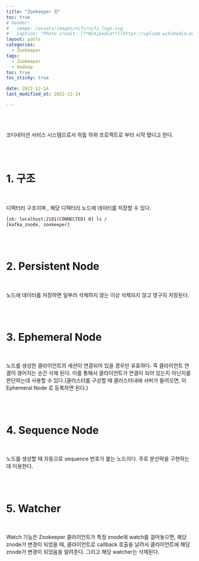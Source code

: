 ```yaml
---
title: "Zookeeper 란"
toc: true
# header:
#   image: /assets/images/nifi/nifi_logo.svg
#   caption: "Photo credit: [**Wikipedia**](https://upload.wikimedia.org/wikipedia/commons/f/ff/Apache-nifi-logo.svg)"
layout: posts
categories:
  - Zookeeper
tags:
  - Zookeeper
  - Hadoop
toc: true
toc_sticky: true

date: 2022-12-14
last_modified_at: 2022-12-14

---
```


<br><br>

코디네이션 서비스 시스템으로서 하둡 하위 프로젝트로 부터 시작 됐다고 한다.

<br><br>

# 1. 구조 

<br>

디렉터리 구조이며 , 해당 디렉터리 노드에 데이터를 저장할 수 있다.

```bash
[zk: localhost:2181(CONNECTED) 0] ls /
[kafka_znode, zookeeper]
```


<br><br>

# 2. Persistent Node

<br>

노드에 데이터를 저장하면 일부러 삭제하지 않는 이상 삭제되지 않고 영구히 저장된다.

<br><br>

# 3. Ephemeral Node 

<br>

노드를 생성한 클라이언트의 세션이 연결되어 있을 경우만 유효하다. 즉 클라이언트 연결이 끊어지는 순간 삭제 된다. 이를 통해서 클라이언트가 연결이 되어 있는지 아닌지를 판단하는데 사용할 수 있다.(클러스터를 구성할 때 클러스터내에 서버가 들어오면, 이 Ephemeral Node 로 등록하면 된다.)

<br><br>

# 4. Sequence Node 

<br>

노드를 생성할 때 자동으로 sequence 번호가 붙는 노드이다. 주로 분산락을 구현하는 데 이용한다.

<br><br>

# 5. Watcher

<br>

Watch 기능은 Zookeeper 클라이언트가 특정 znode에 watch를 걸어놓으면,  해당 znode가 변경이 되었을 때, 클라이언트로 callback 호출을 날려서 클라이언트에 해당 znode가 변경이 되었음을 알려준다. 그리고 해당 watcher는 삭제된다.

<br><br>